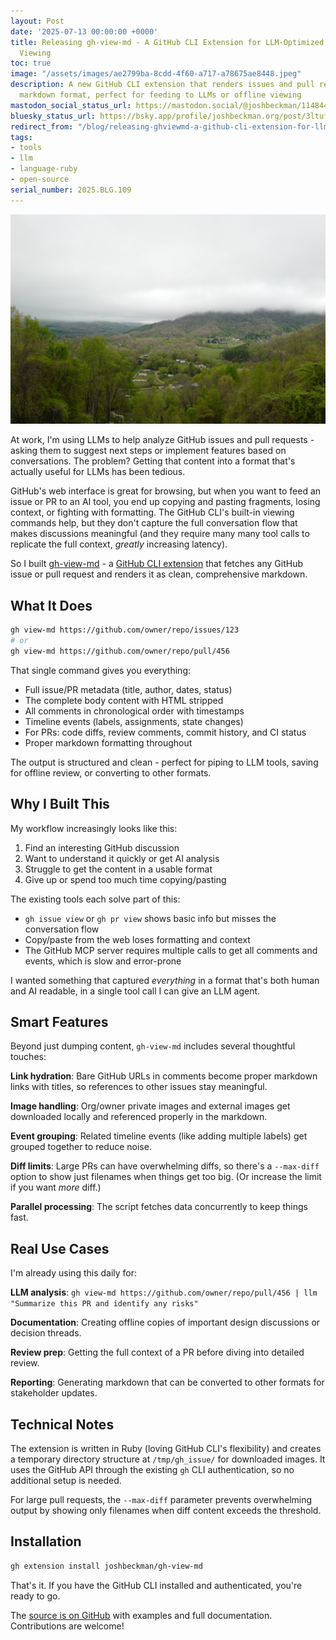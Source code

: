 ```yaml
---
layout: Post
date: '2025-07-13 00:00:00 +0000'
title: Releasing gh-view-md - A GitHub CLI Extension for LLM-Optimized Issue and PR
  Viewing
toc: true
image: "/assets/images/ae2799ba-8cdd-4f60-a717-a78675ae8448.jpeg"
description: A new GitHub CLI extension that renders issues and pull requests in clean
  markdown format, perfect for feeding to LLMs or offline viewing
mastodon_social_status_url: https://mastodon.social/@joshbeckman/114844317210566071
bluesky_status_url: https://bsky.app/profile/joshbeckman.org/post/3ltufyzykbe2o
redirect_from: "/blog/releasing-ghviewmd-a-github-cli-extension-for-llmoptimized-issue-and-pr-viewing"
tags:
- tools
- llm
- language-ruby
- open-source
serial_number: 2025.BLG.109
---
```

![A beautiful mountain view](/assets/images/ae2799ba-8cdd-4f60-a717-a78675ae8448.jpeg)

At work, I'm using LLMs to help analyze GitHub issues and pull requests - asking them to suggest next steps or implement features based on conversations. The problem? Getting that content into a format that's actually useful for LLMs has been tedious.

GitHub's web interface is great for browsing, but when you want to feed an issue or PR to an AI tool, you end up copying and pasting fragments, losing context, or fighting with formatting. The GitHub CLI's built-in viewing commands help, but they don't capture the full conversation flow that makes discussions meaningful (and they require many many tool calls to replicate the full context, *greatly* increasing latency).

So I built [gh-view-md](https://github.com/joshbeckman/gh-view-md) - a [GitHub CLI extension](https://docs.github.com/en/github-cli/github-cli/creating-github-cli-extensions) that fetches any GitHub issue or pull request and renders it as clean, comprehensive markdown.

## What It Does

```bash
gh view-md https://github.com/owner/repo/issues/123
# or
gh view-md https://github.com/owner/repo/pull/456
```

That single command gives you everything:

- Full issue/PR metadata (title, author, dates, status)
- The complete body content with HTML stripped
- All comments in chronological order with timestamps
- Timeline events (labels, assignments, state changes)
- For PRs: code diffs, review comments, commit history, and CI status
- Proper markdown formatting throughout

The output is structured and clean - perfect for piping to LLM tools, saving for offline review, or converting to other formats.

## Why I Built This

My workflow increasingly looks like this:
1. Find an interesting GitHub discussion
2. Want to understand it quickly or get AI analysis
3. Struggle to get the content in a usable format
4. Give up or spend too much time copying/pasting

The existing tools each solve part of this:
- `gh issue view` or `gh pr view` shows basic info but misses the conversation flow
- Copy/paste from the web loses formatting and context
- The GitHub MCP server requires multiple calls to get all comments and events, which is slow and error-prone

I wanted something that captured *everything* in a format that's both human and AI readable, in a single tool call I can give an LLM agent.

## Smart Features

Beyond just dumping content, `gh-view-md` includes several thoughtful touches:

**Link hydration**: Bare GitHub URLs in comments become proper markdown links with titles, so references to other issues stay meaningful.

**Image handling**: Org/owner private images and external images get downloaded locally and referenced properly in the markdown.

**Event grouping**: Related timeline events (like adding multiple labels) get grouped together to reduce noise.

**Diff limits**: Large PRs can have overwhelming diffs, so there's a `--max-diff` option to show just filenames when things get too big. (Or increase the limit if you want *more* diff.)

**Parallel processing**: The script fetches data concurrently to keep things fast.

## Real Use Cases

I'm already using this daily for:

**LLM analysis**: `gh view-md https://github.com/owner/repo/pull/456 | llm "Summarize this PR and identify any risks"`

**Documentation**: Creating offline copies of important design discussions or decision threads.

**Review prep**: Getting the full context of a PR before diving into detailed review.

**Reporting**: Generating markdown that can be converted to other formats for stakeholder updates.

## Technical Notes

The extension is written in Ruby (loving GitHub CLI's flexibility) and creates a temporary directory structure at `/tmp/gh_issue/` for downloaded images. It uses the GitHub API through the existing `gh` CLI authentication, so no additional setup is needed.

For large pull requests, the `--max-diff` parameter prevents overwhelming output by showing only filenames when diff content exceeds the threshold.

## Installation

```bash
gh extension install joshbeckman/gh-view-md
```

That's it. If you have the GitHub CLI installed and authenticated, you're ready to go.

The [source is on GitHub](https://github.com/joshbeckman/gh-view-md) with examples and full documentation. Contributions are welcome!
